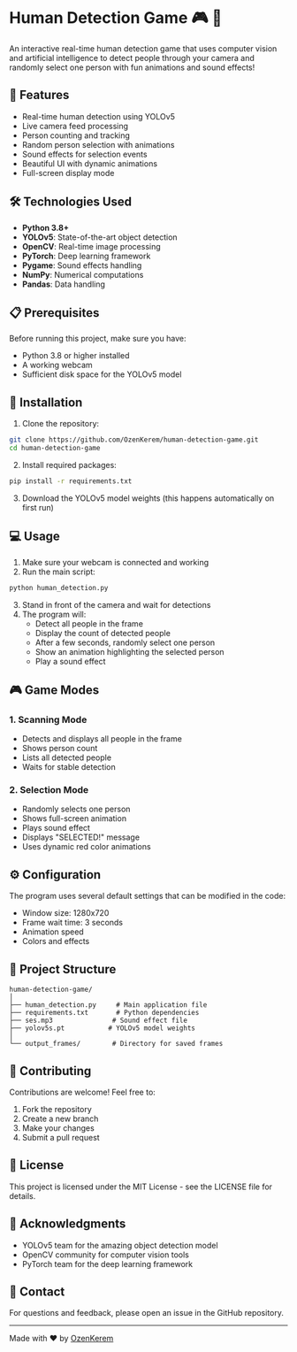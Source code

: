 # Human Detection Game 🎮 👥

An interactive real-time human detection game that uses computer vision and artificial intelligence to detect people through your camera and randomly select one person with fun animations and sound effects!

## 🌟 Features

- Real-time human detection using YOLOv5
- Live camera feed processing
- Person counting and tracking
- Random person selection with animations
- Sound effects for selection events
- Beautiful UI with dynamic animations
- Full-screen display mode

## 🛠️ Technologies Used

- **Python 3.8+**
- **YOLOv5**: State-of-the-art object detection
- **OpenCV**: Real-time image processing
- **PyTorch**: Deep learning framework
- **Pygame**: Sound effects handling
- **NumPy**: Numerical computations
- **Pandas**: Data handling

## 📋 Prerequisites

Before running this project, make sure you have:
- Python 3.8 or higher installed
- A working webcam
- Sufficient disk space for the YOLOv5 model

## 🚀 Installation

1. Clone the repository:
```bash
git clone https://github.com/OzenKerem/human-detection-game.git
cd human-detection-game
```

2. Install required packages:
```bash
pip install -r requirements.txt
```

3. Download the YOLOv5 model weights (this happens automatically on first run)

## 💻 Usage

1. Make sure your webcam is connected and working
2. Run the main script:
```bash
python human_detection.py
```

3. Stand in front of the camera and wait for detections
4. The program will:
   - Detect all people in the frame
   - Display the count of detected people
   - After a few seconds, randomly select one person
   - Show an animation highlighting the selected person
   - Play a sound effect

## 🎮 Game Modes

### 1. Scanning Mode
- Detects and displays all people in the frame
- Shows person count
- Lists all detected people
- Waits for stable detection

### 2. Selection Mode
- Randomly selects one person
- Shows full-screen animation
- Plays sound effect
- Displays "SELECTED!" message
- Uses dynamic red color animations

## ⚙️ Configuration

The program uses several default settings that can be modified in the code:
- Window size: 1280x720
- Frame wait time: 3 seconds
- Animation speed
- Colors and effects

## 📁 Project Structure

```
human-detection-game/
│
├── human_detection.py     # Main application file
├── requirements.txt       # Python dependencies
├── ses.mp3               # Sound effect file
├── yolov5s.pt           # YOLOv5 model weights
│
└── output_frames/        # Directory for saved frames
```

## 🤝 Contributing

Contributions are welcome! Feel free to:
1. Fork the repository
2. Create a new branch
3. Make your changes
4. Submit a pull request

## 📝 License

This project is licensed under the MIT License - see the LICENSE file for details.

## 🙏 Acknowledgments

- YOLOv5 team for the amazing object detection model
- OpenCV community for computer vision tools
- PyTorch team for the deep learning framework

## 📧 Contact

For questions and feedback, please open an issue in the GitHub repository.

---
Made with ❤️ by [OzenKerem](https://github.com/OzenKerem)